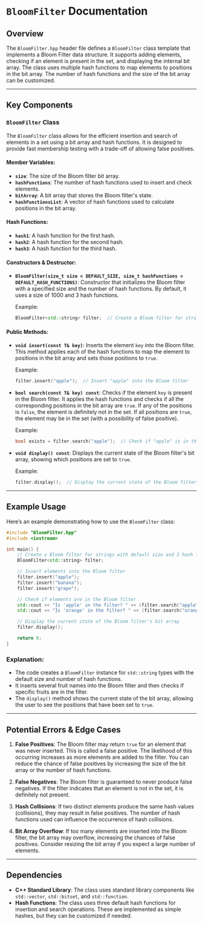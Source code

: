 # `BloomFilter` Documentation

## Overview

The `BloomFilter.hpp` header file defines a `BloomFilter` class template that implements a Bloom Filter data structure. It supports adding elements, checking if an element is present in the set, and displaying the internal bit array. The class uses multiple hash functions to map elements to positions in the bit array. The number of hash functions and the size of the bit array can be customized.

---

## Key Components

### `BloomFilter` Class

The `BloomFilter` class allows for the efficient insertion and search of elements in a set using a bit array and hash functions. It is designed to provide fast membership testing with a trade-off of allowing false positives.

#### Member Variables:
- **`size`**: The size of the Bloom filter bit array.
- **`hashFunctions`**: The number of hash functions used to insert and check elements.
- **`bitArray`**: A bit array that stores the Bloom filter's state.
- **`hashFunctionsList`**: A vector of hash functions used to calculate positions in the bit array.

#### Hash Functions:
- **`hash1`**: A hash function for the first hash.
- **`hash2`**: A hash function for the second hash.
- **`hash3`**: A hash function for the third hash.

#### Constructors & Destructor:
- **`BloomFilter(size_t size = DEFAULT_SIZE, size_t hashFunctions = DEFAULT_HASH_FUNCTIONS)`**: Constructor that initializes the Bloom filter with a specified size and the number of hash functions. By default, it uses a size of 1000 and 3 hash functions.

  Example:
  ```cpp
  BloomFilter<std::string> filter;  // Create a Bloom filter for strings with default size and hash functions
  ```

#### Public Methods:

- **`void insert(const T& key)`**: Inserts the element `key` into the Bloom filter. This method applies each of the hash functions to map the element to positions in the bit array and sets those positions to `true`.

  Example:
  ```cpp
  filter.insert("apple");  // Insert "apple" into the Bloom filter
  ```

- **`bool search(const T& key) const`**: Checks if the element `key` is present in the Bloom filter. It applies the hash functions and checks if all the corresponding positions in the bit array are `true`. If any of the positions is `false`, the element is definitely not in the set. If all positions are `true`, the element may be in the set (with a possibility of false positive).

  Example:
  ```cpp
  bool exists = filter.search("apple");  // Check if "apple" is in the Bloom filter
  ```

- **`void display() const`**: Displays the current state of the Bloom filter's bit array, showing which positions are set to `true`.

  Example:
  ```cpp
  filter.display();  // Display the current state of the Bloom filter's bit array
  ```

---

## Example Usage

Here’s an example demonstrating how to use the `BloomFilter` class:

```cpp
#include "BloomFilter.hpp"
#include <iostream>

int main() {
    // Create a Bloom filter for strings with default size and 3 hash functions
    BloomFilter<std::string> filter;

    // Insert elements into the Bloom filter
    filter.insert("apple");
    filter.insert("banana");
    filter.insert("grape");

    // Check if elements are in the Bloom filter
    std::cout << "Is 'apple' in the filter? " << (filter.search("apple") ? "Yes" : "No") << std::endl;
    std::cout << "Is 'orange' in the filter? " << (filter.search("orange") ? "Yes" : "No") << std::endl;

    // Display the current state of the Bloom filter's bit array
    filter.display();

    return 0;
}
```

### Explanation:
- The code creates a `BloomFilter` instance for `std::string` types with the default size and number of hash functions.
- It inserts several fruit names into the Bloom filter and then checks if specific fruits are in the filter.
- The `display()` method shows the current state of the bit array, allowing the user to see the positions that have been set to `true`.

---

## Potential Errors & Edge Cases

1. **False Positives**: The Bloom filter may return `true` for an element that was never inserted. This is called a false positive. The likelihood of this occurring increases as more elements are added to the filter. You can reduce the chance of false positives by increasing the size of the bit array or the number of hash functions.

2. **False Negatives**: The Bloom filter is guaranteed to never produce false negatives. If the filter indicates that an element is not in the set, it is definitely not present.

3. **Hash Collisions**: If two distinct elements produce the same hash values (collisions), they may result in false positives. The number of hash functions used can influence the occurrence of hash collisions.

4. **Bit Array Overflow**: If too many elements are inserted into the Bloom filter, the bit array may overflow, increasing the chances of false positives. Consider resizing the bit array if you expect a large number of elements.

---

## Dependencies

- **C++ Standard Library**: The class uses standard library components like `std::vector`, `std::bitset`, and `std::function`.
- **Hash Functions**: The class uses three default hash functions for insertion and search operations. These are implemented as simple hashes, but they can be customized if needed.

